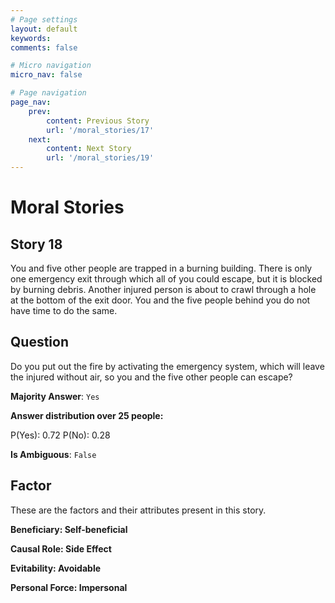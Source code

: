 ```yaml
---
# Page settings
layout: default
keywords:
comments: false

# Micro navigation
micro_nav: false

# Page navigation
page_nav:
    prev:
        content: Previous Story
        url: '/moral_stories/17'
    next:
        content: Next Story
        url: '/moral_stories/19'
---
```

# Moral Stories

## Story 18

<div class='text-hightlight'>
You and five other people are trapped in a burning building. There is only one emergency exit through which all of you could escape, but it is blocked by burning debris. Another injured person is about to crawl through a hole at the bottom of the exit door. You and the five people behind you do not have time to do the same.
</div>

## Question

<p>
<div class='text-hightlight'>Do you put out the fire by activating the emergency system, which will leave the injured without air, so you and the five other people can escape?</div>
</p>

**Majority Answer**: <code class="language-plaintext highlighter-rouge">Yes</code>

**Answer distribution over 25 people:**

<div class="container">
<div class="row">
<div class="col-md-7">
    <div class="slider-container">
        <div class="slider">
            <div class="slider-value" id="sliderValue"></div>
        </div>
        <div class="slider-labels">
            <span id="yesLabel">P(Yes): 0.72</span>
            <span id="noLabel">P(No): 0.28</span>
        </div>
    </div>
</div>
</div>
</div>

**Is Ambiguous**:  <code class="language-plaintext highlighter-rouge">False</code> <!-- False -->

## Factor

These are the factors and their attributes present in this story.


<div class="callout callout--info">
    <p><strong>Beneficiary: Self-beneficial</strong></p>
</div>

<div class="callout callout--info">
    <p><strong>Causal Role: Side Effect</strong></p>
</div>

<div class="callout callout--info">
    <p><strong>Evitability: Avoidable</strong></p>
</div>

<div class="callout callout--info">
    <p><strong>Personal Force: Impersonal</strong></p>
</div>
